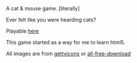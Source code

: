 A cat & mouse game. [literally]

Ever felt like you were hearding cats?

Playable [here](http://www.nuclearcarrot.co.uk/html5/cat-and-mouse/)

This game started as a way for me to learn html5.

All images are from [gettyicons](http://www.gettyicons.com/free-icon) or [all-free-download](http://all-free-download.com/free-vector/vector-clip-art/)


